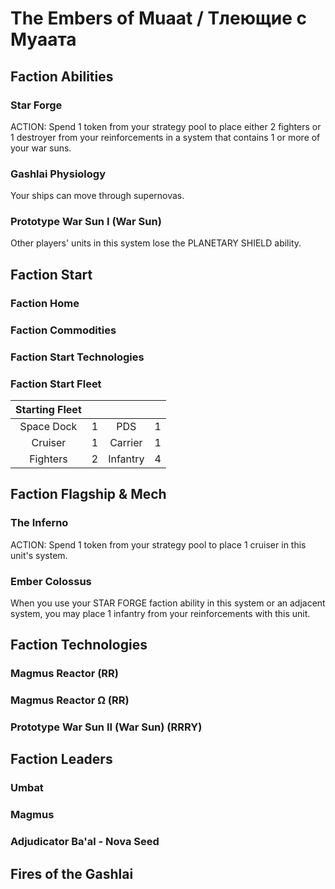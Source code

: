 # The Embers of Muaat / Тлеющие с Муаата

## Faction Abilities
### Star Forge

ACTION: Spend 1 token from your strategy pool to place either 2 fighters or 1 destroyer from your reinforcements in a system that contains 1 or more of your war suns.

### Gashlai Physiology

Your ships can move through supernovas.

### Prototype War Sun I (War Sun)

Other players' units in this system lose the PLANETARY SHIELD ability.

## Faction Start
### Faction Home
### Faction Commodities
### Faction Start Technologies
### Faction Start Fleet

| Starting Fleet | | | |
|:---:|:---:|:---:|:---:|
| Space Dock | 1 | PDS | 1 |
| Cruiser | 1 | Carrier | 1 |
| Fighters | 2 | Infantry | 4 |

## Faction Flagship & Mech
### The Inferno

ACTION: Spend 1 token from your strategy pool to place 1 cruiser in this unit's system.

### Ember Colossus

When you use your STAR FORGE faction ability in this system or an adjacent system, you may place 1 infantry from your reinforcements with this unit.

## Faction Technologies

### Magmus Reactor (RR)

### Magmus Reactor  Ω (RR)

### Prototype War Sun II (War Sun) (RRRY)

## Faction Leaders
### Umbat
### Magmus
### Adjudicator Ba'al - Nova Seed

## Fires of the Gashlai
